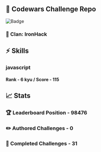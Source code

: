 ## :trident: Codewars Challenge Repo
![Badge](https://www.codewars.com/users/scottworks/badges/large)
### :wolf: Clan: IronHack
## :zap: Skills
### javascript
#### Rank - 6 kyu / Score - 115

## :chart_with_upwards_trend: Stats
### :trophy: Leaderboard Position - 98476
### :pencil2: Authored Challenges - 0
### :muscle: Completed Challenges - 31
